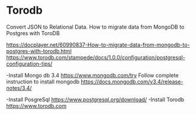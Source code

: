# Torodb
Convert JSON to Relational Data.
How to migrate data from MongoDB to Postgres with ToroDB

https://docplayer.net/60990837-How-to-migrate-data-from-mongodb-to-postgres-with-torodb.html
https://www.torodb.com/stampede/docs/1.0.0/configuration/postgresql-configuration-tips/

-Install Mongo db 3.4 
  https://www.mongodb.com/try
  Follow complete instruction to install mongodb
  https://docs.mongodb.com/v3.4/release-notes/3.4/
  
-Install PosgreSql 
  https://www.postgresql.org/download/
-Install Torodb  
  https://www.torodb.com
  
